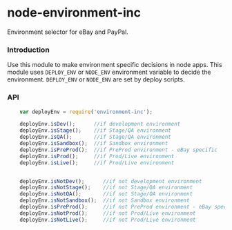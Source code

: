 node-environment-inc
====================

Environment selector for eBay and PayPal.

### Introduction

Use this module to make environment specific decisions in node apps.
This module uses `DEPLOY_ENV` or `NODE_ENV` environment variable to decide the environment.
`DEPLOY_ENV` or `NODE_ENV` are set by deploy scripts.


### API

```javascript
    var deployEnv = require('environment-inc');

    deployEnv.isDev();      //if development environment
    deployEnv.isStage();    //if Stage/QA environment
    deployEnv.isQA();       //if Stage/QA environment
    deployEnv.isSandbox();  //if Sandbox environment
    deployEnv.isPreProd();  //if PreProd environment - eBay specific
    deployEnv.isProd();     //if Prod/Live environment
    deployEnv.isLive();     //if Prod/Live environment


    deployEnv.isNotDev();      //if not development environment
    deployEnv.isNotStage();    //if not Stage/QA environment
    deployEnv.isNotQA();       //if not Stage/QA environment
    deployEnv.isNotSandbox();  //if not Sandbox environment
    deployEnv.isPreProd();     //if not PreProd environment - eBay specific
    deployEnv.isNotProd();     //if not Prod/Live environment
    deployEnv.isNotLive();     //if not Prod/Live environment

```

